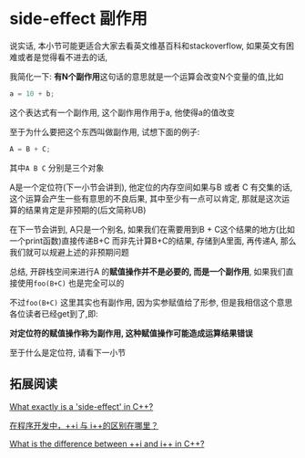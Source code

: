 # side-effect 副作用

说实话, 本小节可能更适合大家去看英文维基百科和stackoverflow, 如果英文有困难或者是觉得看不进去的话,

我简化一下: **有N个副作用**这句话的意思就是一个运算会改变N个变量的值,比如

```cpp
a = 10 + b;
```

这个表达式有一个副作用, 这个副作用作用于a, 他使得a的值改变

至于为什么要把这个东西叫做副作用, 试想下面的例子:

```cpp
A = B + C;
```

其中`A B C` 分别是三个对象

A是一个定位符(下一小节会讲到), 他定位的内存空间如果与B 或者 C 有交集的话, 这个运算会产生一些有意思的不良后果, 其中至少有一点可以肯定, 那就是这次运算的结果肯定是非预期的(后文简称UB)

在下一节会讲到, A只是一个别名, 如果我们在需要用到B + C这个结果的地方(比如一个print函数)直接传递B+C 而非先计算B+C的结果, 存储到A里面, 再传递A, 那么我们就可以规避上述的非预期问题

总结, 开辟栈空间来进行A 的**赋值操作并不是必要的, 而是一个副作用**, 如果我们直接使用`foo(B+C)` 也是完全可以的

不过`foo(B+C)` 这里其实也有副作用, 因为实参赋值给了形参, 但是我相信这个意思各位读者已经get到了,即:

**对定位符的赋值操作称为副作用, 这种赋值操作可能造成运算结果错误**

至于什么是定位符, 请看下一小节

## 拓展阅读

[What exactly is a 'side-effect' in C++?](https://stackoverflow.com/questions/9563600/what-exactly-is-a-side-effect-in-c)

[在程序开发中，++i 与 i++的区别在哪里？](https://www.zhihu.com/question/19811087)

[What is the difference between ++i and i++ in C++?](https://www.tutorialspoint.com/What-is-the-difference-between-plusplusi-and-iplusplus-in-Cplusplus)
